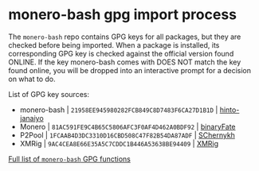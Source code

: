 # monero-bash gpg import process

The `monero-bash` repo contains GPG keys for all packages, but they are checked before being imported. When a package is installed, its corresponding GPG key is checked against the official version found ONLINE. If the key monero-bash comes with DOES NOT match the key found online, you will be dropped into an interactive prompt for a decision on what to do.

List of GPG key sources:
* monero-bash | `21958EE945980282FCB849C8D7483F6CA27D1B1D` | [hinto-janaiyo](https://raw.githubusercontent.com/hinto-janaiyo/monero-bash/master/gpg/hinto-janaiyo.asc)
* Monero      | `81AC591FE9C4B65C5806AFC3F0AF4D462A0BDF92` | [binaryFate](https://raw.githubusercontent.com/monero-project/monero/master/utils/gpg_keys/binaryfate.asc)
* P2Pool      | `1FCAAB4D3DC3310D16CBD508C47F82B54DA87ADF` | [SChernykh](https://raw.githubusercontent.com/monero-project/gitian.sigs/master/gitian-pubkeys/SChernykh.asc)
* XMRig       | `9AC4CEA8E66E35A5C7CDDC1B446A53638BE94409` | [XMRig](https://raw.githubusercontent.com/xmrig/xmrig/master/doc/gpg_keys/xmrig.asc)

[Full list of `monero-bash` GPG functions](https://github.com/hinto-janaiyo/monero-bash/blob/main/src/func/gpg)
